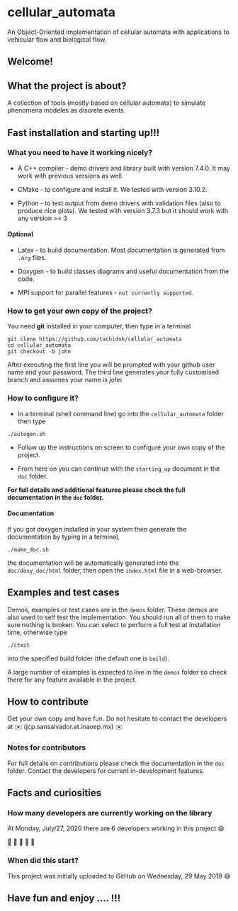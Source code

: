 # cellular_automata
An Object-Oriented implementation of cellular automata with
applications to vehicular flow and biological flow.

## Welcome!

## What the project is about?
A collection of tools (mostly based on cellular automata) to simulate
phenomena modeles as discrete events.

## Fast installation and starting up!!!

### What you need to have it working nicely?
* A C++ compiler - demo drivers and library built with version
  7.4.0. It may work with previous versions as well.
  
* CMake - to configure and install it. We tested with version 3.10.2.

* Python - to test output from demo drivers with validation files
  (also to produce nice plots). We tested with version 3.7.3 but it
  should work with any version >= 3

#### Optional

* Latex - to build documentation. Most documentation is generated from
  `.org` files.

* Doxygen - to build classes diagrams and useful documentation from
  the code.

* MPI support for parallel features - `not currently supported`.

### How to get your own copy of the project?
You need **git** installed in your computer, then type in a terminal

```shell
git clone https://github.com/tachidok/cellular_automata
cd cellular_automata
git checkout -b john
```

After executing the first line you will be prompted with your github
user name and your password. The third line generates your fully
customised branch and assumes your name is _john_

### How to configure it?
* In a terminal (shell command line) go into the `cellular_automata` folder
  then type

```shell
./autogen.sh
```

* Follow up the instructions on screen to configure your own copy of
the project.

* From here on you can continue with the `starting_up` document in the
`doc` folder.

**For full details and additional features please check the full
documentation in the `doc` folder.**

#### Documentation

If you got doxygen installed in your system then generate the
documentation by typing in a terminal,

```shell
./make_doc.sh
```

the documentation will be automatically generated into the
`doc/doxy_doc/html` folder, then open the `index.html` file in a
web-browser.

## Examples and test cases

Demos, examples or test cases are in the `demos` folder. These demos
are also used to self test the implementation. You should run all of
them to make sure nothing is broken. You can select to perform a full
test at installation time, otherwise type

```shell
./ctest
```
into the specified build folder (the default one is `build`).

A large number of examples is expected to live in the `demos` folder
so check there for any feature available in the project.

## How to contribute

Get your own copy and have fun. Do not hesitate to contact the
developers at :envelope: (jcp.sansalvador.at.inaoep.mx) :envelope:

### Notes for contributors
For full details on contributions please check the documentation in
the `doc` folder. Contact the developers for current in-development
features.

## Facts and curiosities

### How many developers are currently working on the library

At Monday, July/27, 2020 there are 6 developers working in this
project :smile:

:construction: :construction: :construction: :construction: :construction:

### When did this start?
This project was initially uploaded to GitHub on Wednesday, 29 May
2019 :smile:

## Have fun and enjoy .... !!!
